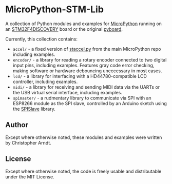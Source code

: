 MicroPython-STM-Lib
===================

A collection of Python modules and examples for [MicroPython] running on an
[STM32F4DISCOVERY] board or the original [pyboard].

Currently, this collection contains:

* `accel/` - a fixed version of [staccel.py] from the main MicroPython repo
  including examples.
* `encoder/` - a library for reading a rotary encoder connected to two digital
  input pins, including examples. Features gray code error checking, making
  software or hardware debouncing uneccessary in most cases.
* `lcd/` - a library for interfacing with a HD44780-compatible LCD controller,
  including examples.
* `midi/` - a library for receiving and sending MIDI data via the UARTs or the
  USB virtual serial interface, including examples.
* `spimaster/` - a rudmentary library to communicate via SPI with an ESP8266
  module as the SPI slave, controlled by an Arduino sketch using the [SPISlave]
  library.


Author
------

Except where otherwise noted, these modules and examples were written by
Christopher Arndt.


License
-------

Except where otherwise noted, the code is freely usable and distributable
under the MIT License.


[micropython]: http://micropython.org
[stm32f4discovery]: http://www.st.com/web/catalog/tools/FM116/SC959/SS1532/PF252419
[pyboard]: https://micropython.org/store/#/products/PYBv1_0
[staccel.py]: https://github.com/micropython/micropython/blob/master/stmhal/boards/STM32F4DISC/staccel.py
[spislave]: https://github.com/esp8266/Arduino/tree/master/libraries/SPISlave

